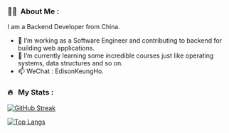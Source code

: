 ### :man_technologist: &nbsp;About Me :

I am a Backend Developer from China.

- 🔭 I’m working as a Software Engineer and contributing to backend for building web applications.
- 🌱 I’m currently learning some incredible courses just like operating systems, data structures and so on.
- 📫 WeChat :&nbsp;EdisonKeungHo.

### 🔥 &nbsp; My Stats :
[![GitHub Streak](http://github-readme-streak-stats.herokuapp.com?user=theheqiang&theme=dark&background=000000)](https://git.io/streak-stats)

[![Top Langs](https://github-readme-stats.vercel.app/api/top-langs/?username=theheqiang&layout=compact&theme=vision-friendly-dark)](https://github.com/theheqiang/github-readme-stats)


<!--
**theheqiang/theheqiang** is a ✨ _special_ ✨ repository because its `README.md` (this file) appears on your GitHub profile.

Here are some ideas to get you started:

- 🔭 I’m currently working on ...
- 🌱 I’m currently learning ...
- 👯 I’m looking to collaborate on ...
- 🤔 I’m looking for help with ...
- 💬 Ask me about ...
- 📫 How to reach me: ...
- 😄 Pronouns: ...
- ⚡ Fun fact: ...
-->
